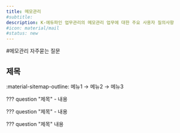 ```yaml
---
title: 메모관리
#subtitle: 
description: K-에듀파인 업무관리의 메모관리 업무에 대한 주요 사용자 질의사항
#icon: material/mail
#status: new
---
```


#메모관리 자주묻는 질문

## 제목

:material-sitemap-outline: 메뉴1 → 메뉴2 → 메뉴3

??? question "제목"
	- 내용

??? question "제목"
	- 내용

??? question "제목"
	내용


